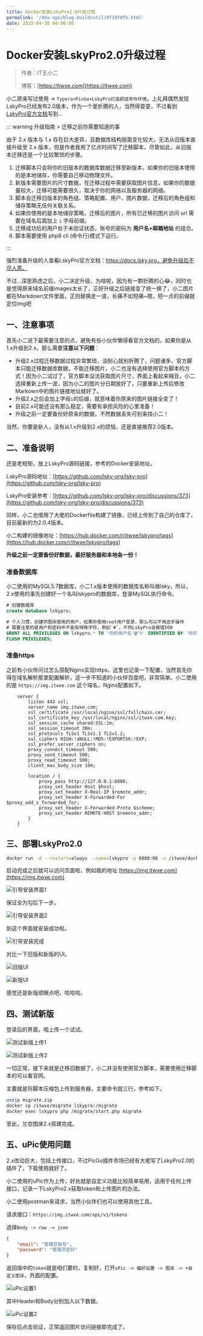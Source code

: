 ```yaml
---
title: Docker安装LskyPro2.0升级过程
permalink: '/dev-ops/blog-build/util/8f1970fb.html'
date: 2022-04-30 00:00:00
---
```


# Docker安装LskyPro2.0升级过程

> 作者：IT王小二
>
> 博客：[https://itwxe.com](https://itwxe.com)

小二原来写过使用 → `Typora+PicGo+LskyPro打造舒适写作环境`，上礼拜偶然发现LskyPro已经发布2.0版本，作为一个爱折腾的人，当然得耍耍，不过看到[LskyPro官方文档](https://docs.lsky.pro/)写到...

::: warning 升级指南 > 迁移之前你需要知道的事

由于 2.x 版本与 1.x 存在巨大差异，且数据库结构层面变化较大，无法从旧版本直接升级至 2.x 版本，但是作者我用了亿点时间写了迁移脚本，尽管如此，从旧版本迁移还是一个比较繁琐的步骤。

1. 迁移脚本只会将你的旧版本的数据库数据迁移至新版本，如果你的旧版本使用的是本地储存，你需要自己移动物理文件。
2. 新版本需要图片的尺寸数据，在迁移过程中需要获取图片信息，如果你的数据量较大，迁移可能需要很久，取决于你的网络以及服务器的网络。
3. 脚本会迁移旧版本的角色组、策略配置、用户、图片数据，迁移后的角色组和储存策略无任何关联关系。
4. 如果你使用的是本地储存策略，迁移后的图片，所有已迁移的图片访问 url 需要在域名后面加上 `i` 字母前缀。
5. 迁移成功后的用户处于未验证状态，账号的密码为 **用户名+邮箱地址** 的组合。
6. 脚本需要使用 php8 cli (命令行)模式下运行。

:::

强烈准备升级的人查看LskyPro官方文档：https://docs.lsky.pro，避免升级后不尽人意。

不过...深思熟虑之后，小二决定升级，为啥呢，因为有一颗折腾的心😂，同时也是觉得原来域名前缀images太长了，正好升级之后链接变了统一换了，小二图片都在Markdown文件里面，正则替换走一波，长痛不如短痛~嗯，短一点的前缀就定位img吧

## 一、注意事项

首先小二说下最需要注意的点，避免有些小伙伴懒得看官方文档的，如果你是从1.x升级到2.x，那么需要**注意以下问题**：

- 升级2.x过程迁移数据过程非常繁琐，没耐心就别折腾了，问题诸多，官方脚本只能迁移数据库数据，不能迁移图片，小二也没有选择使用官方脚本的方式！因为小二试过了，官方脚本没法获取图片尺寸，界面上看起来贼丑，小二选择重新上传一波，因为小二的图片分日期放好了，只要重新上传后修改Markown中的图片链接地址就好了。
- 升级2.x之后会加上字母`i`的后缀，就意味着你原来的图片链接全变了！
- 目前2.x可能还没有那么稳定，需要有承担风险的心里准备！
- 升级之前一定要备份好原来的数据，不然数据丢失可别来找小二！

当然，你要是新人，没有从1.x升级到2.x的烦恼，还是直接推荐2.0版本。

## 二、准备说明

还是老规矩，放上LskyPro源码链接，参考的Docker安装地址。

LskyPro源码地址：[https://github.com/lsky-org/lsky-pro](https://github.com/lsky-org/lsky-pro)

LskyPro安装参考：[https://github.com/lsky-org/lsky-pro/discussions/373](https://github.com/lsky-org/lsky-pro/discussions/373)

同样，小二也借用了大佬的Dockerfile构建了镜像，已经上传到了自己的仓库了，目前最新的为2.0.4版本。

小二构建的镜像地址：[https://hub.docker.com/r/itwxe/lskypro/tags](https://hub.docker.com/r/itwxe/lskypro/tags)

**升级之前一定要备份好数据，最好服务器和本地各一份！**

### 准备数据库

小二使用的MySQL5.7数据库，小二1.x版本使用的数据库名称叫做lsky，所以，2.x使用的事先创建好一个名叫lskypro的数据库，登录MySQL执行命令。

```sql
# 创建数据库
create database lskypro;

# 个人习惯，创建供图床使用的用户，如果你使用root用户登录，那么可以不用这步操作
# 需要注意的是用户和密码中不能有特殊字符，例如`#`，不然LskyPro会报错500
GRANT ALL PRIVILEGES ON lskypro.* TO '你的用户名'@'%' IDENTIFIED BY '你的密码';
FLUSH PRIVILEGES;
```

### 准备https

之前有小伙伴问过怎么搭配Nginx实现https，这里也记录一下配置，当然首先你得在域名解析那里配置解析，这一步不知道的小伙伴百度吧，非常简单。小二使用的是 `https://img.itwxe.com` 这个域名，Nginx配置如下。

```nginx
    server {
        listen 443 ssl;
        server_name img.itwxe.com;
        ssl_certificate /usr/local/nginx/ssl/fullchain.cer;
        ssl_certificate_key /usr/local/nginx/ssl/itwxe.com.key;
        ssl_session_cache shared:SSL:1m;
        ssl_session_timeout 30m;
        ssl_protocols TLSv1 TLSv1.1 TLSv1.2;
        ssl_ciphers HIGH:!aNULL:!MD5:!EXPORT56:!EXP;
        ssl_prefer_server_ciphers on;
        proxy_connect_timeout 500;
        proxy_send_timeout 500;
        proxy_read_timeout 500;
        client_max_body_size 10m;

        location / {
            proxy_pass http://127.0.0.1:6080;
            proxy_set_header Host $host;
            proxy_set_header X-Real-IP $remote_addr;
            proxy_set_header X-Forwarded-For $proxy_add_x_forwarded_for;
            proxy_set_header X-Forwarded-Proto $scheme;
            proxy_set_header REMOTE-HOST $remote_addr;
        }
    }
```

## 三、部署LskyPro2.0

```bash
docker run -d --restart=always --name=lskypro -p 6080:80 -v /itwxe/dockerData/lskypro:/var/www/html itwxe/lskypro:2.0.4
```

启动完成之后就可以访问页面啦，例如我的地址 [https://img.itwxe.com](https://img.itwxe.com)

![引导安装界面1](https://minio.itwxe.com/img/blog/8f1970fb_166463886469118.png)

保证全为勾后下一步。

![引导安装界面2](https://minio.itwxe.com/img/blog/8f1970fb_166463886477247.png)

到这个界面就安装成功啦。

![引导安装完成](https://minio.itwxe.com/img/blog/8f1970fb_166463886487056.png)

对比一下旧版和新版的UI。

![旧版UI](https://minio.itwxe.com/img/blog/8f1970fb_166463886498710.png)

![新版UI](https://minio.itwxe.com/img/blog/8f1970fb_166463886510713.png)

感觉还是新版顺眼点吧，哈哈哈。

## 四、测试新版

登录后的界面，咱上传一个试试。

![测试新版上传1](https://minio.itwxe.com/img/blog/8f1970fb_166463886517975.png)

![测试新版上传2](https://minio.itwxe.com/img/blog/8f1970fb_166463886532248.png)

一切正常，接下来就是迁移旧数据了，小二并没有使用官方脚本，需要使用迁移脚本的可以看官网。

主要就是将脚本压缩包上传到服务器，主要命令就三行，参考如下。

```bash
unzip migrate.zip
docker cp /itwxe/migrate lskypro:/migrate
docker exec lskypro php /migrate/start.php migrate
```

至此，兰空图床2.x搭建完成。

## 五、uPic使用问题

2.x改动巨大，包括上传接口，不过PicGo插件市场已经有大佬写了LskyPro2.0的插件了，下载使用就好了。

小二使用的uPic作为上传，好处就是自定义功能比较简单易用，适用于任何上传接口，记录一下LskyPro2.x获取token和上传图片的办法。

小二使用postman来请求，当然小伙伴们也可以使用其他工具。

请求接口：`https://img.itwxe.com/api/v1/tokens`

选择`Body -> row -> json`

```json
{
    "email": "管理员账号",
    "password": "管理员密码"
}
```

返回值中的`token`就是咱们要的，复制好，打开`uPic -> 偏好设置 -> 图床 -> +自定义图床`，外面的配置。

![uPic设置1](https://minio.itwxe.com/img/blog/8f1970fb_166463886537582.png)

其中Header和Body分别加入以下数据。

![uPic设置2](https://minio.itwxe.com/img/blog/8f1970fb_166463886541736.png)

保存后点击验证，正常返回图片访问链接即完成了。